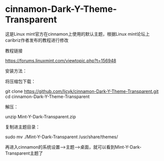# cinnamon-Dark-Y-Theme-Transparent
这是Linux mint官方在cinnamon上使用的默认主题，根据Linux mint论坛上caribriz作者发布的教程进行修改

教程链接

  https://forums.linuxmint.com/viewtopic.php?t=156948
  
安装方法：

将压缩包下载：

  git clone https://github.com/licyk/cinnamon-Dark-Y-Theme-Transparent.git
  cd cinnamon-Dark-Y-Theme-Transparent

解压：

  unzip Mint-Y-Dark-Transparent.zip
  
复制进主题目录：
  
  sudo mv ./Mint-Y-Dark-Transparent /usr/share/themes/

再进入cinnamon的系统设置——>主题——>桌面，就可以看到Mint-Y-Dark-Transparent主题了
